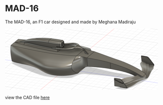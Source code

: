# MAD-16
The MAD-16, an F1 car designed and made by Meghana Madiraju

![MAD-16 main view](https://github.com/MeghanaM4/mad16/blob/main/mad-16main.png)

view the CAD file [here](https://a360.co/42Ld6s0)
